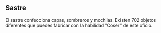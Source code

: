 ## Sastre
El sastre confecciona capas, sombreros y mochilas.
Existen 702 objetos diferentes que puedes fabricar con la habilidad "Coser" de este oficio.
